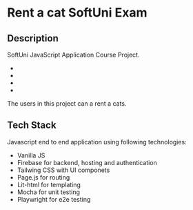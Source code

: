 # Rent a cat SoftUni Exam

## Description
SoftUni JavaScript Application Course Project.

-
-
-
-

The users in this project can a rent a cats.

## Tech Stack
Javascript end to end application using following technologies:
 * Vanilla JS
 * Firebase for backend, hosting and authentication
 * Tailwing CSS with UI componets
 * Page.js for routing
 * Lit-html for templating
 * Mocha for unit testing
 * Playwright for e2e testing
